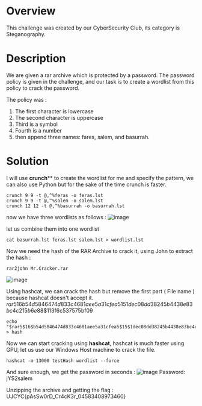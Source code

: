 # Overview

This challenge was created by our CyberSecurity Club, its category is Steganography.

# Description
We are given a rar archive which is protected by a password.
The password policy is given in the challenge, and our task is to create a wordlist from this policy to crack the password.

The policy was :

1. The first character is lowercase
2. The second character is uppercase
3. Third is a symbol
4. Fourth is a number
5. then append three names: fares, salem, and basurrah.

# Solution

I will use **crunch**** to create the wordlist for me and specify the pattern, we can also use Python but for the sake of the time crunch is faster.
```
crunch 9 9 -t @,^%feras -o feras.lst
crunch 9 9 -t @,^%salem -o salem.lst
crunch 12 12 -t @,^%basurrah -o basurrah.lst
```
now we have three wordlists as follows :
![image](https://github.com/0xiNAIF/CTF-Writeups/assets/86973917/bbf717c2-a387-4288-a0ce-18aeadbbb5cb)

let us combine them into one wordlist
```
cat basurrah.lst feras.lst salem.lst > wordlist.lst
```
Now we need the hash of the RAR Archive to crack it, using John to extract the hash :
```
rar2john Mr.Cracker.rar
```
![image](https://github.com/0xiNAIF/CTF-Writeups/assets/86973917/ec7676c9-b165-4fcc-856e-decc5cd3fb55)

Using hashcat, we can crack the hash but remove the first part ( File name ) because hashcat doesn't accept it.
$rar5$16$b54d5846474d833c4681aee5a31cfea5$15$1dec08dd38245b4438e83bc4c215b6e8$8$113f6c537575bf09

```
echo "$rar5$16$b54d5846474d833c4681aee5a31cfea5$15$1dec08dd38245b4438e83bc4c215b6e8$8$113f6c537575bf09" > hash
```

Now we can start cracking using **hashcat**, hashcat is much faster using GPU, let us use our Windows Host machine to crack the file.
```
hashcat -m 13000 testHash wordlist --force
```

And sure enough, we get the password in seconds :
![image](https://github.com/0xiNAIF/CTF-Writeups/assets/86973917/413e14b9-20ff-4fbf-8eba-68502d4b3652)
Password: jY$2salem

Unzipping the archive and getting the flag : UJCYC{pAsSw0rD_Cr4cK3r_04583408973460}

